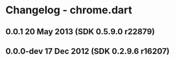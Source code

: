 # Changelog - chrome.dart

## 0.0.1 20 May 2013 (SDK 0.5.9.0 r22879)

## 0.0.0-dev 17 Dec 2012 (SDK 0.2.9.6 r16207)
